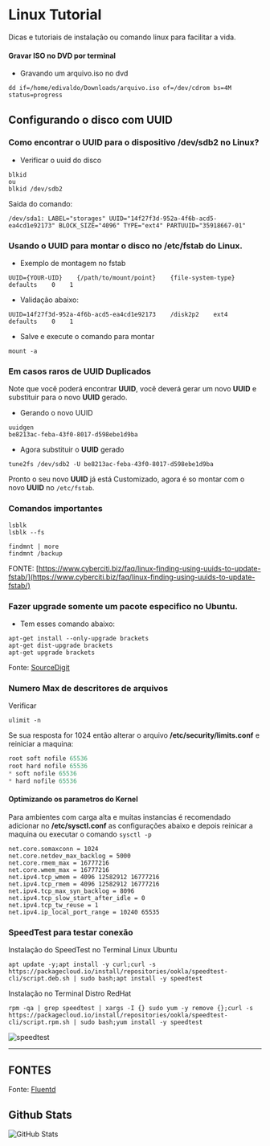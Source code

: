 # Linux Tutorial
Dicas e tutoriais de instalação ou comando linux para facilitar a vida.

#### Gravar ISO no DVD por terminal
 - Gravando um arquivo.iso no dvd
```shell
dd if=/home/edivaldo/Downloads/arquivo.iso of=/dev/cdrom bs=4M status=progress
```

## Configurando o disco com UUID
### Como encontrar o UUID para o dispositivo /dev/sdb2 no Linux?
 - Verificar o uuid do disco
```shell
blkid
ou
blkid /dev/sdb2
```
Saida do comando:
```shell
/dev/sda1: LABEL="storages" UUID="14f27f3d-952a-4f6b-acd5-ea4cd1e92173" BLOCK_SIZE="4096" TYPE="ext4" PARTUUID="35918667-01"
```
### Usando o UUID para montar o disco no /etc/fstab do Linux.
 - Exemplo de montagem no fstab
```shell
UUID={YOUR-UID}    {/path/to/mount/point}    {file-system-type}    defaults    0    1
```
 - Validação abaixo:
```shell
UUID=14f27f3d-952a-4f6b-acd5-ea4cd1e92173    /disk2p2    ext4    defaults    0    1
```
 - Salve e execute o comando para montar
```shell
mount -a
```
### Em casos raros de UUID Duplicados
Note que você poderá encontrar **UUID**, você deverá gerar um novo **UUID** e substituir para o novo **UUID** gerado.
 - Gerando o novo UUID
```shell
uuidgen
be8213ac-feba-43f0-8017-d598ebe1d9ba
```
 - Agora substituir o **UUID** gerado
```shell
tune2fs /dev/sdb2 -U be8213ac-feba-43f0-8017-d598ebe1d9ba
```
Pronto o seu novo **UUID** já está Customizado, agora é so montar com o novo **UUID** no `/etc/fstab`.
### Comandos importantes
```shell
lsblk
lsblk --fs
```
```shell
findmnt | more
findmnt /backup
```
FONTE: [https://www.cyberciti.biz/faq/linux-finding-using-uuids-to-update-fstab/](https://www.cyberciti.biz/faq/linux-finding-using-uuids-to-update-fstab/)

### Fazer upgrade somente um pacote especifico no Ubuntu.
 -  Tem esses comando abaixo:
```shell
apt-get install --only-upgrade brackets
apt-get dist-upgrade brackets
apt-get upgrade brackets
```
Fonte: [SourceDigit](https://sourcedigit.com/27287-how-to-update-only-one-package-in-ubuntu-linux/)

### Numero Max de descritores de arquivos
Verificar
```shell
ulimit -n
```
Se sua resposta for 1024 então alterar o arquivo **/etc/security/limits.conf** e reiniciar a maquina:
```c
root soft nofile 65536
root hard nofile 65536
* soft nofile 65536
* hard nofile 65536
```
#### Optimizando os parametros do Kernel
Para ambientes com carga alta e muitas instancias é recomendado adicionar no **/etc/sysctl.conf** as configurações abaixo e depois reinicar a maquina ou executar o comando `sysctl -p`
```shell
net.core.somaxconn = 1024
net.core.netdev_max_backlog = 5000
net.core.rmem_max = 16777216
net.core.wmem_max = 16777216
net.ipv4.tcp_wmem = 4096 12582912 16777216
net.ipv4.tcp_rmem = 4096 12582912 16777216
net.ipv4.tcp_max_syn_backlog = 8096
net.ipv4.tcp_slow_start_after_idle = 0
net.ipv4.tcp_tw_reuse = 1
net.ipv4.ip_local_port_range = 10240 65535
```
### SpeedTest para testar conexão
Instalação do SpeedTest no Terminal Linux Ubuntu
```shell
apt update -y;apt install -y curl;curl -s https://packagecloud.io/install/repositories/ookla/speedtest-cli/script.deb.sh | sudo bash;apt install -y speedtest
```
Instalação no Terminal Distro RedHat
```shell
rpm -qa | grep speedtest | xargs -I {} sudo yum -y remove {};curl -s https://packagecloud.io/install/repositories/ookla/speedtest-cli/script.rpm.sh | sudo bash;yum install -y speedtest
```
![speedtest](https://i.postimg.cc/FKYY9kLY/image.png)

---

## FONTES

Fonte: [Fluentd](https://docs.fluentd.org/v/0.12/articles/before-install)

## Github Stats
![GitHub Stats](https://github-readme-stats.vercel.app/api?username=kelseysantos&show_icons=true)